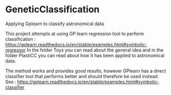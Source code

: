 # GeneticClassification
Applying Gplearn to classify astronomical data

This project attempts at using GP learn regression tool to perform classification : https://gplearn.readthedocs.io/en/stable/examples.html#symbolic-regressor
In the folder Toys you can read about the general idea and in the folder PlastiCC you can read about how it has been applied to astronomical data.

The method works and provides good results, however GPlearn has a direct classifier tool that performs better and should therefore be used instead.
See : https://gplearn.readthedocs.io/en/stable/examples.html#symbolic-classifier
